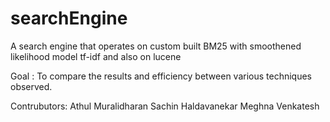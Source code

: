 # searchEngine
A search engine that operates on custom built BM25 with smoothened likelihood model tf-idf and also on lucene

Goal : To compare the results and efficiency between various techniques observed.

Contrubutors: 
Athul  Muralidharan
Sachin Haldavanekar
Meghna Venkatesh 
